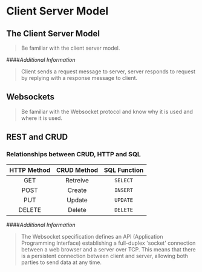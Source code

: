 # Client Server Model

## The Client Server Model

> Be familiar with the client server model.


####*Additional Information*
> Client sends a request message to server, server
> responds to request by replying with a response
> message to client. 

## Websockets

> Be familiar with the Websocket protocol and know
> why it is used and where it is used.

## REST and CRUD

### Relationships between CRUD, HTTP and SQL

| HTTP Method | CRUD Method | SQL Function |
| :---------: | :---------: | :----------: |
| GET | Retreive | `SELECT` |
| POST | Create | `INSERT` |
| PUT | Update | `UPDATE` |
| DELETE | Delete | `DELETE` |

####*Additional Information*
> The Websocket specification defines an API
> (Application Programming Interface) establishing
> a full-duplex 'socket' connection between a web
> browser and a server over TCP. This means that
> there is a persistent connection between client
> and server, allowing both parties to send data at
> any time.
